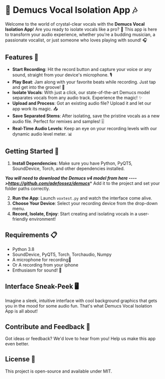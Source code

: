 # 🎤 Demucs Vocal Isolation App 🎶

Welcome to the world of crystal-clear vocals with the **Demucs Vocal Isolation App**! 
Are you ready to isolate vocals like a pro? 🌟
This app is here to transform your audio experience, whether you're a budding musician, a passionate vocalist, or just someone who loves playing with sound! 🎧

## Features 🚀
- **Start Recording**: Hit the record button and capture your voice or any sound, straight from your device's microphone. 🎙️
- **Play Beat**: Jam along with your favorite beats while recording. Just tap and get into the groove! 🥁
- **Isolate Vocals**: With just a click, our state-of-the-art Demucs model separates vocals from any audio track. Experience the magic! ✨
- **Upload and Process**: Got an existing audio file? Upload it and let our app work its magic. 📤
- **Save Separated Stems**: After isolating, save the pristine vocals as a new audio file. Perfect for remixes and samples! 🎚️
- **Real-Time Audio Levels**: Keep an eye on your recording levels with our dynamic audio level meter. 📊

## Getting Started 🌈
1. **Install Dependencies**: Make sure you have Python, PyQT5, SoundDevice, Torch, and other dependencies installed.

***You will need to download the Demucs v4 model from here ---->https://github.com/adefossez/demucs****
      Add it to the project and set your folder paths correctly. 

2. **Run the App**: Launch `voxtest.py` and watch the interface come alive.
3. **Choose Your Device**: Select your recording device from the drop-down menu.
4. **Record, Isolate, Enjoy**: Start creating and isolating vocals in a user-friendly environment!

## Requirements 📋
- Python 3.8
- SoundDevice, PyQT5, Torch, Torchaudio, Numpy
- A microphone for recording📼
- Or A recording from your iphone
- Enthusiasm for sound! 🎸

## Interface Sneak-Peek 🖥️
Imagine a sleek, intuitive interface with cool background graphics that gets you in the mood for some audio fun. That's what Demucs Vocal Isolation App is all about!

## Contribute and Feedback 💌
Got ideas or feedback? We'd love to hear from you! Help us make this app even better. 

## License 📜
This project is open-source and available under MIT.
